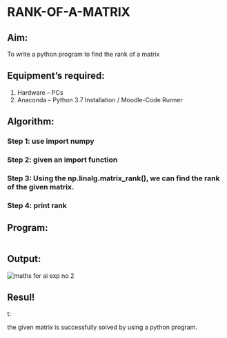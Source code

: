 # RANK-OF-A-MATRIX
## Aim:
To write a python program to find the rank of a matrix
## Equipment’s required:
1. 	Hardware – PCs
2. 	Anaconda – Python 3.7 Installation / Moodle-Code Runner
## Algorithm:
### Step 1: use import numpy
### Step 2: given an import function
### Step 3: Using the np.linalg.matrix_rank(), we can find the rank of the given matrix.
### Step 4: print rank
## Program:
```

```
## Output:
![maths for ai exp no 2](https://github.com/naveenraja2004/RANK-OF-A-MATRIX/assets/118707204/e0f85677-6b21-448b-a527-71c4001374f9)

## Resul!
t:

 the given matrix is successfully solved by  using a python program.

